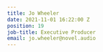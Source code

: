 ```yaml
---
title: Jo Wheeler
date: 2021-11-01 16:22:00 Z
position: 19
job-title: Executive Producer
email: jo.wheeler@novel.audio
---
```


